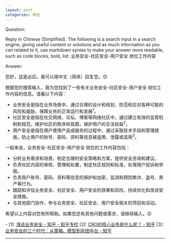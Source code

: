 ```yaml
---
layout: post
categories: 岗位
---
```

Question:

Reply in Chinese (Simplified).
The following is a search input in a search engine, giving useful content or solutions and as much information as you can related to it, use markdown syntax to make your answer more readable, such as code blocks, bold, list:
业务安全-社区安全-用户安全 岗位工作内容

Answer:

您好，这是必应。我可以用中文（简体）回复您。😊

根据您的搜索输入，我为您找到了一些有关业务安全-社区安全-用户安全 岗位工作内容的信息。请看以下内容：

- 业务安全是指在业务场景中，通过合理的设计和规划，防范和应对各种可能的风险和威胁，保障业务的正常运行和发展<sup>1</sup>。
- 社区安全是指在社交网络、论坛、博客等网络社区中，通过建立有效的监管机制和规范，维护社区的秩序和氛围，保护用户的合法权益<sup>2</sup>。
- 用户安全是指在用户使用产品或服务的过程中，通过采取技术手段和管理措施，防止用户的账号、密码、资料等信息被盗用、泄露或滥用<sup>3</sup>。

一般来说，业务安全-社区安全-用户安全 岗位的工作内容包括：

- 分析业务需求和场景，制定合理的安全策略和方案，提供安全咨询和建议。
- 负责社区内容的审核、管理和处置，制定社区规则和标准，处理用户投诉和举报。
- 负责用户账号、密码、资料等信息的保护和加密，监测和预防欺诈、盗号、黑产等行为。
- 跟踪和评估业务安全、社区安全、用户安全的效果和风险，持续优化和改进安全措施。
- 与其他部门协作，参与业务安全、社区安全、用户安全相关的项目和活动。

希望以上内容对您有所帮助。如果您还有其他问题或需求，请继续输入。😊

\-
\[1]: [浅谈业务安全 - 知乎 - 知乎专栏](https://zhuanlan.zhihu.com/p/77018807)
\[2]: [CRO的核心业务是什么呢？ - 知乎](https://www.zhihu.com/question/415803915)
\[3]: [业务安全的三个时代：从策略、模型到风控中台 - 知乎](https://zhuanlan.zhihu.com/p/69038874)

<hr/>

